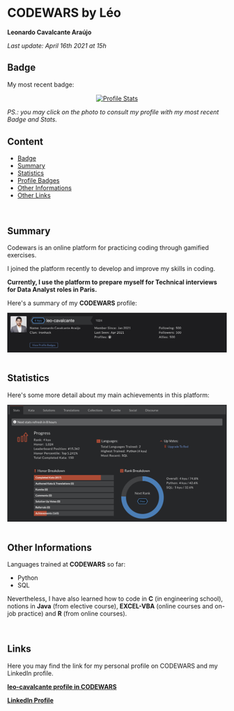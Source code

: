 # **CODEWARS** by Léo
**Leonardo Cavalcante Araújo**

*Last update: April 16th 2021 at 15h*

## Badge
My most recent badge:

<a href="https://www.codewars.com/users/leo-cavalcante/"><div style="text-align:center"><img src="https://www.codewars.com/users/leo-cavalcante/badges/large" alt="Profile Stats" align="center"/></div></a>

*PS.: you may click on the photo to consult my profile with my most recent Badge and Stats.*

## Content
- [Badge](#badge)
- [Summary](#summary)
- [Statistics](#statistics)
- [Profile Badges](#profile-badges)
- [Other Informations](#other-informations)
- [Other Links](#other-links)

<br>

## Summary
Codewars is an online platform for practicing coding through gamified exercises.

I joined the platform recently to develop and improve my skills in coding.

**Currently, I use the platform to prepare myself for Technical interviews for Data Analyst roles in Paris.**

Here's a summary of my **CODEWARS** profile:

<div style="text-align:center"><img src="images/Summary.png" alt="Profile Summary" align="center"/></div>

<br>

## Statistics
Here's some more detail about my main achievements in this platform:

<div style="text-align:center"><img src="images/Stats.png" alt="Profile Stats" align="center"/></div>

<br>

## Other Informations
Languages trained at **CODEWARS** so far:
- Python
- SQL

Nevertheless, I have also learned how to code in **C** (in engineering school), notions in **Java** (from elective course), **EXCEL-VBA** (online courses and on-job practice) and **R** (from online courses).

<br>

## Links
Here you may find the link for my personal profile on CODEWARS and my LinkedIn profile.

**[leo-cavalcante profile in CODEWARS](https://www.codewars.com/users/leo-cavalcante)**

**[LinkedIn Profile](https://www.linkedin.com/in/leo-cavalcante)**